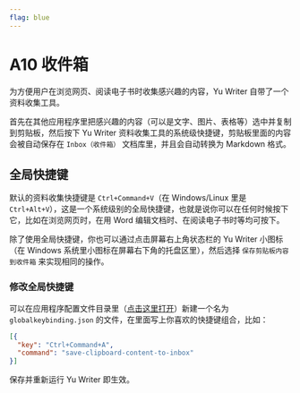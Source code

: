 ```yaml
---
flag: blue
---
```

# A10 收件箱

为方便用户在浏览网页、阅读电子书时收集感兴趣的内容，Yu Writer 自带了一个资料收集工具。

首先在其他应用程序里把感兴趣的内容（可以是文字、图片、表格等）选中并复制到剪贴板，然后按下 Yu Writer 资料收集工具的系统级快捷键，剪贴板里面的内容会被自动保存在 `Inbox（收件箱）` 文档库里，并且会自动转换为 Markdown 格式。

## 全局快捷键

默认的资料收集快捷键是 `Ctrl+Command+V`（在 Windows/Linux 里是 `Ctrl+Alt+V`），这是一个系统级别的全局快捷键，也就是说你可以在任何时候按下它，比如在浏览网页时，在用 Word 编辑文档时、在阅读电子书时等均可按下。

除了使用全局快捷键，你也可以通过点击屏幕右上角状态栏的 Yu Writer 小图标（在 Windows 系统里小图标在屏幕右下角的托盘区里），然后选择 `保存剪贴板内容到收件箱` 来实现相同的操作。

### 修改全局快捷键

可以在应用程序配置文件目录里（[点击这里打开]($command:reveal?${runtime.paths.config})）新建一个名为 `globalkeybinding.json` 的文件，在里面写上你喜欢的快捷键组合，比如：

```json
[{
  "key": "Ctrl+Command+A",
  "command": "save-clipboard-content-to-inbox"
}]
```

保存并重新运行 Yu Writer 即生效。